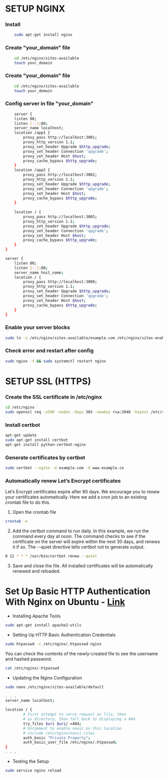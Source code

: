 
# SETUP NGINX
### Install
``` bash
    sudo apt-get install nginx
```
### Create "your_domain" file 
``` bash
    cd /etc/nginx/sites-available
    touch your_domain
```
### Create "your_domain" file 
``` bash
    cd /etc/nginx/sites-available
    touch your_domain
```
### Config server in file "your_domain"
``` bash
    server {
    listen 80;
    listen [::]:80;
    server_name localhost;
    location /app1 {
        proxy_pass http://localhost:3001;
        proxy_http_version 1.1;
        proxy_set_header Upgrade $http_upgrade;
        proxy_set_header Connection 'upgrade';
        proxy_set_header Host $host;
        proxy_cache_bypass $http_upgrade;
    }
    location /app2 {
        proxy_pass http://localhost:3002;
        proxy_http_version 1.1;
        proxy_set_header Upgrade $http_upgrade;
        proxy_set_header Connection 'upgrade';
        proxy_set_header Host $host;
        proxy_cache_bypass $http_upgrade;
    }
    
    location / {
        proxy_pass http://localhost:3003;
        proxy_http_version 1.1;
        proxy_set_header Upgrade $http_upgrade;
        proxy_set_header Connection 'upgrade';
        proxy_set_header Host $host;
        proxy_cache_bypass $http_upgrade;
    }
}
```
```bash
server {
    listen 80;
    listen [::]:80;
    server_name host_name;
    location / {
        proxy_pass http://localhost:3000;
        proxy_http_version 1.1;
        proxy_set_header Upgrade $http_upgrade;
        proxy_set_header Connection 'upgrade';
        proxy_set_header Host $host;
        proxy_cache_bypass $http_upgrade;
    }
}
```

### Enable your server blocks 
```bash
sudo ln -s /etc/nginx/sites-available/example.com /etc/nginx/sites-enabled/
```

### Check error and restart  after config
``` bash
sudo nginx -t && sudo systemctl restart nginx
```

# SETUP SSL (HTTPS)

### Create the SSL certificate in /etc/nginx

``` bash
cd /etc/nginx
sudo openssl req -x509 -nodes -days 365 -newkey rsa:2048 -keyout /etc/ssl/private/nginx-selfsigned.key -out /etc/ssl/certs/nginx-selfsigned.crt

```
### Install certbot
```bash
apt-get update
sudo apt-get install certbot
apt-get install python-certbot-nginx
```
### Generate certificates by certbot

```bash
sudo certbot --nginx -d example.com -d www.example.co
```
### Automatically renew Let’s Encrypt certificates
Let’s Encrypt certificates expire after 90 days. We encourage you to renew your certificates automatically. Here we add a cron job to an existing crontab file to do this.
1. Open the crontab file
```bash
crontab -e
```
2. Add the certbot command to run daily. In this example, we run the command every day at noon. The command checks to see if the certificate on the server will expire within the next 30 days, and renews it if so. The --quiet directive tells certbot not to generate output.
```bash
0 12 * * * /usr/bin/certbot renew --quiet
```
3. Save and close the file. All installed certificates will be automatically renewed and reloaded.


#  Set Up Basic HTTP Authentication With Nginx on Ubuntu - [Link](https://www.digitalocean.com/community/tutorials/how-to-set-up-basic-http-authentication-with-nginx-on-ubuntu-14-04)
* Installing Apache Tools
``` bash
sudo apt-get install apache2-utils
```
* Setting Up HTTP Basic Authentication Credentials

``` bash
sudo htpasswd -c /etc/nginx/.htpasswd nginx
```
You can check the contents of the newly-created file to see the username and hashed password.
``` bash
cat /etc/nginx/.htpasswd
```
* Updating the Nginx Configuration
``` bash
sudo nano /etc/nginx/sites-available/default
```
``` bash
. . .
server_name localhost;

location / {
        # First attempt to serve request as file, then
        # as directory, then fall back to displaying a 404.
        try_files $uri $uri/ =404;
        # Uncomment to enable naxsi on this location
        # include /etc/nginx/naxsi.rules
        auth_basic "Private Property";
        auth_basic_user_file /etc/nginx/.htpasswd;
}
. . .
```
* Testing the Setup
``` bash
sudo service nginx reload
```
